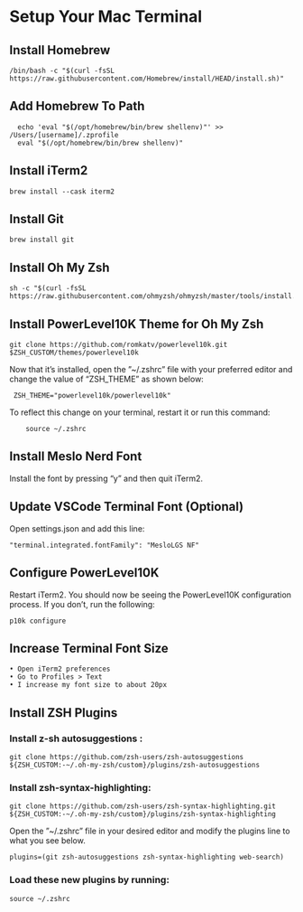 # Setup Your Mac Terminal

## Install Homebrew
```
/bin/bash -c "$(curl -fsSL https://raw.githubusercontent.com/Homebrew/install/HEAD/install.sh)"
```

## Add Homebrew To Path
```
  echo 'eval "$(/opt/homebrew/bin/brew shellenv)"' >> /Users/[username]/.zprofile
  eval "$(/opt/homebrew/bin/brew shellenv)"
```

## Install iTerm2
``` 
brew install --cask iterm2
```

## Install Git
```
brew install git
```

## Install Oh My Zsh
```
sh -c "$(curl -fsSL https://raw.githubusercontent.com/ohmyzsh/ohmyzsh/master/tools/install.sh)"
```


## Install PowerLevel10K Theme for Oh My Zsh
```
git clone https://github.com/romkatv/powerlevel10k.git $ZSH_CUSTOM/themes/powerlevel10k
```
Now that it’s installed, open the ”~/.zshrc” file with your preferred editor and change the value of “ZSH_THEME” as shown below:

```
 ZSH_THEME="powerlevel10k/powerlevel10k"
```

To reflect this change on your terminal, restart it or run this command:

```
	source ~/.zshrc
 ```

## Install Meslo Nerd Font
Install the font by pressing “y” and then quit iTerm2.

## Update VSCode Terminal Font (Optional)
Open settings.json and add this line:
```
"terminal.integrated.fontFamily": "MesloLGS NF"
```

## Configure PowerLevel10K
Restart iTerm2. You should now be seeing the PowerLevel10K configuration process. If you don’t, run the following:
```
p10k configure
```
## Increase Terminal Font Size
	• Open iTerm2 preferences
	• Go to Profiles > Text
	• I increase my font size to about 20px


## Install ZSH Plugins

### Install z-sh autosuggestions :
```
git clone https://github.com/zsh-users/zsh-autosuggestions ${ZSH_CUSTOM:-~/.oh-my-zsh/custom}/plugins/zsh-autosuggestions
```

### Install zsh-syntax-highlighting:
```
git clone https://github.com/zsh-users/zsh-syntax-highlighting.git ${ZSH_CUSTOM:-~/.oh-my-zsh/custom}/plugins/zsh-syntax-highlighting
```

Open the ”~/.zshrc” file in your desired editor and modify the plugins line to what you see below.
```
plugins=(git zsh-autosuggestions zsh-syntax-highlighting web-search)
```

### Load these new plugins by running:
```
source ~/.zshrc
```

